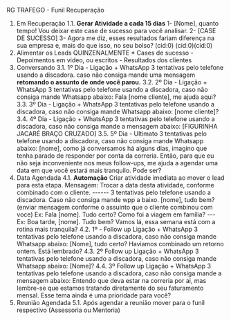 RG TRAFEGO - Funil Recuperação
1. Em Recuperação
1.1. **Gerar Atividade a cada 15 dias** 1- [Nome], quanto tempo! Vou deixar este case de sucesso
para você analisar. 2- [CASE DE SUCESSO] 3- Agora me diz, esses resultados fariam diferença na
sua empresa e, mais do que isso, no seu bolso? (cid:0) (cid:0)(cid:0)
2. Alimentar os Leads QUINZENALMENTE * Cases de sucesso - Depoimentos em
video, ou escritos - Resultados dos clientes
3. Conversando
3.1. 1º Dia - Ligação + WhatsApp 3 tentativas pelo telefone usando a discadora. caso não consiga
mande uma mensagem **retomando o assunto de onde você parou.**
3.2. 2º Dia - Ligação + WhatsApp 3 tentativas pelo telefone usando a discadora, caso não consiga
mande Whatsapp abaixo: Fala [nome cliente], me ajuda aqui?
3.3. 3º Dia - Ligação + WhatsApp 3 tentativas pelo telefone usando a discadora, caso não consiga
mande Whatsapp abaixo: [nome cliente]?
3.4. 4º Dia - Ligação + WhatsApp 3 tentativas pelo telefone usando a discadora, caso não consiga
mande a mensagem abaixo: [FIGURINHA JACARÉ BRAÇO CRUZADO]
3.5. 5º Dia - Ultimato 3 tentativas pelo telefone usando a discadora, caso não consiga mande
Whatsapp abaixo: [nome], como já conversamos há alguns dias, imagino que tenha parado de
responder por conta da correria. Então, para que eu não seja inconveniente nos meus follow-ups, me
ajuda a agendar uma data em que você estará mais tranquilo. Pode ser?
4. Data Agendada
4.1. **Automação** Criar atividade imediata ao mover o lead para esta etapa. Mensagem: Trocar a
data desta atividade, conforme combinado com o cliente. ------ 3 tentativas pelo telefone usando a
discadora. Caso não consiga mande wpp a baixo. [nome], tudo bem? (enviar mensagem conforme o
assuinto que o cliente combinou com voce) Ex: Fala [nome]. Tudo certo? Como foi a viagem em
família? --- Ex: Boa tarde, [nome]. Tudo bem? Vamos lá, essa semana está com a rotina mais
tranquila?
4.2. 1º - Follow up Ligação + WhatsApp 3 tentativas pelo telefone usando a discadora, caso não
consiga mande Whatsapp abaixo: [Nome], tudo certo? Haviamos combinado um retorno ontem. Está
lembrado?
4.3. 2º Follow up Ligação + WhatsApp 3 tentativas pelo telefone usando a discadora, caso não
consiga mande Whatsapp abaixo: [Nome]?
4.4. 3º Follow up Ligação + WhatsApp 3 tentativas pelo telefone usando a discadora, caso não
consiga mande a mensagem abaixo: Entendo que deva estar na correria por ai, mas lembre-se que
estamos tratando diretamente do seu faturamento mensal. Esse tema ainda é uma prioridade para
você?
5. Reunião Agendada
5.1. Após agendar a reunião mover para o funil respectivo (Assessoria ou Mentoria)